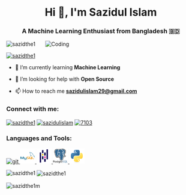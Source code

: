 <h1 align="center">Hi 👋, I'm Sazidul Islam</h1>
<h3 align="center">A Machine Learning Enthusiast from Bangladesh 🇧🇩</h3>

<img align="right" alt="Coding" width="400" src="https://thereactivedeveloper.com/assets/hero-me-dark.gif">

<p align="left"> <img src="https://komarev.com/ghpvc/?username=sazidthe1&label=Profile%20views&color=0e75b6&style=flat" alt="sazidthe1" /> </p>

<p align="left"> <a href="https://twitter.com/sazidthe1" target="blank"><img src="https://img.shields.io/twitter/follow/sazidthe1?logo=twitter&style=for-the-badge" alt="sazidthe1" /></a> </p>

- 🌱 I’m currently learning **Machine Learning**

- 🤝 I’m looking for help with **Open Source**

- 📫 How to reach me **sazidulislam29@gmail.com**

<h3 align="left">Connect with me:</h3>
<p align="left">
<a href="https://twitter.com/sazidthe1" target="blank"><img align="center" src="https://raw.githubusercontent.com/rahuldkjain/github-profile-readme-generator/master/src/images/icons/Social/twitter.svg" alt="sazidthe1" height="30" width="40" /></a>
<a href="https://linkedin.com/in/sazidulislam" target="blank"><img align="center" src="https://raw.githubusercontent.com/rahuldkjain/github-profile-readme-generator/master/src/images/icons/Social/linked-in-alt.svg" alt="sazidulislam" height="30" width="40" /></a>
<a href="https://discord.gg/7103" target="blank"><img align="center" src="https://raw.githubusercontent.com/rahuldkjain/github-profile-readme-generator/master/src/images/icons/Social/discord.svg" alt="7103" height="30" width="40" /></a>
</p>

<h3 align="left">Languages and Tools:</h3>
<p align="left"> <a href="https://git-scm.com/" target="_blank" rel="noreferrer"> <img src="https://www.vectorlogo.zone/logos/git-scm/git-scm-icon.svg" alt="git" width="40" height="40"/> </a> <a href="https://www.mysql.com/" target="_blank" rel="noreferrer"> <img src="https://raw.githubusercontent.com/devicons/devicon/master/icons/mysql/mysql-original-wordmark.svg" alt="mysql" width="40" height="40"/> </a> <a href="https://pandas.pydata.org/" target="_blank" rel="noreferrer"> <img src="https://raw.githubusercontent.com/devicons/devicon/2ae2a900d2f041da66e950e4d48052658d850630/icons/pandas/pandas-original.svg" alt="pandas" width="40" height="40"/> </a> <a href="https://www.postgresql.org" target="_blank" rel="noreferrer"> <img src="https://raw.githubusercontent.com/devicons/devicon/master/icons/postgresql/postgresql-original-wordmark.svg" alt="postgresql" width="40" height="40"/> </a> <a href="https://www.python.org" target="_blank" rel="noreferrer"> <img src="https://raw.githubusercontent.com/devicons/devicon/master/icons/python/python-original.svg" alt="python" width="40" height="40"/> </a> </p>

<p><img align="left" src="https://github-readme-stats.vercel.app/api/top-langs?username=sazidthe1&show_icons=true&locale=en&layout=compact" alt="sazidthe1" /></p>

<p>&nbsp;<img align="center" src="https://github-readme-stats.vercel.app/api?username=sazidthe1&show_icons=true&locale=en" alt="sazidthe1" /></p>

<p><img align="center" src="https://github-readme-streak-stats.herokuapp.com/?user=sazidthe1&" alt="sazidthe1m" /></p>




<!---
sazidthe1/sazidthe1 is a ✨ special ✨ repository because its `README.md` (this file) appears on your GitHub profile.
You can click the Preview link to take a look at your changes.
--->
